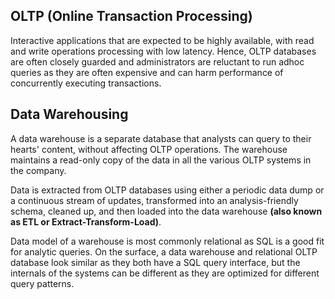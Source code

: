 ## OLTP (Online Transaction Processing)

Interactive applications that are expected to be highly available, with read and write operations processing with low latency. Hence, OLTP databases are often closely guarded and administrators are reluctant to run adhoc queries as they are often expensive and can harm performance of concurrently executing transactions.

## Data Warehousing

A data warehouse is a separate database that analysts can query to their hearts' content, without affecting OLTP operations. The warehouse maintains a read-only copy of the data in all the various OLTP systems in the company.

Data is extracted from OLTP databases using either a periodic data dump or a continuous stream of updates, transformed into an analysis-friendly schema, cleaned up, and then loaded into the data warehouse **(also known as ETL or Extract-Transform-Load)**.

Data model of a warehouse is most commonly relational as SQL is a good fit for analytic queries. On the surface, a data warehouse and relational OLTP database look similar as they both have a SQL query interface, but the internals of the systems can be different as they are optimized for different query patterns.
